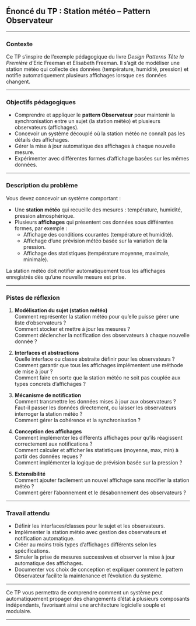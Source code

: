 ## Énoncé du TP : Station météo – Pattern Observateur

---

### Contexte

Ce TP s’inspire de l’exemple pédagogique du livre *Design Patterns Tête la Première* d’Eric Freeman et Elisabeth
Freeman. Il s’agit de modéliser une station météo qui collecte des données (température, humidité, pression) et notifie
automatiquement plusieurs affichages lorsque ces données changent.

---

### Objectifs pédagogiques

- Comprendre et appliquer le **pattern Observateur** pour maintenir la synchronisation entre un sujet (la station météo)
  et plusieurs observateurs (affichages).
- Concevoir un système découplé où la station météo ne connaît pas les détails des affichages.
- Gérer la mise à jour automatique des affichages à chaque nouvelle mesure.
- Expérimenter avec différentes formes d’affichage basées sur les mêmes données.

---

### Description du problème

Vous devez concevoir un système comportant :

- Une **station météo** qui recueille des mesures : température, humidité, pression atmosphérique.
- Plusieurs **affichages** qui présentent ces données sous différentes formes, par exemple :
    - Affichage des conditions courantes (température et humidité).
    - Affichage d’une prévision météo basée sur la variation de la pression.
    - Affichage des statistiques (température moyenne, maximale, minimale).

La station météo doit notifier automatiquement tous les affichages enregistrés dès qu’une nouvelle mesure est prise.

---

### Pistes de réflexion

1. **Modélisation du sujet (station météo)**  
   Comment représenter la station météo pour qu’elle puisse gérer une liste d’observateurs ?  
   Comment stocker et mettre à jour les mesures ?  
   Comment déclencher la notification des observateurs à chaque nouvelle donnée ?

2. **Interfaces et abstractions**  
   Quelle interface ou classe abstraite définir pour les observateurs ?  
   Comment garantir que tous les affichages implémentent une méthode de mise à jour ?  
   Comment faire en sorte que la station météo ne soit pas couplée aux types concrets d’affichages ?

3. **Mécanisme de notification**  
   Comment transmettre les données mises à jour aux observateurs ?  
   Faut-il passer les données directement, ou laisser les observateurs interroger la station météo ?  
   Comment gérer la cohérence et la synchronisation ?

4. **Conception des affichages**  
   Comment implémenter les différents affichages pour qu’ils réagissent correctement aux notifications ?  
   Comment calculer et afficher les statistiques (moyenne, max, min) à partir des données reçues ?  
   Comment implémenter la logique de prévision basée sur la pression ?

5. **Extensibilité**  
   Comment ajouter facilement un nouvel affichage sans modifier la station météo ?  
   Comment gérer l’abonnement et le désabonnement des observateurs ?

---

### Travail attendu

- Définir les interfaces/classes pour le sujet et les observateurs.
- Implémenter la station météo avec gestion des observateurs et notification automatique.
- Créer au moins trois types d’affichages différents selon les spécifications.
- Simuler la prise de mesures successives et observer la mise à jour automatique des affichages.
- Documenter vos choix de conception et expliquer comment le pattern Observateur facilite la maintenance et l’évolution
  du système.

---


Ce TP vous permettra de comprendre comment un système peut automatiquement propager des changements d’état à plusieurs
composants indépendants, favorisant ainsi une architecture logicielle souple et modulaire.

---
